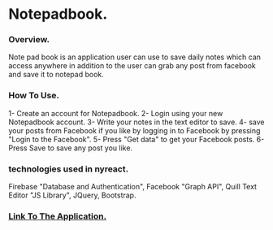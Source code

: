 # Notepadbook.


### Overview.

Note pad book is an application user can use to save daily notes which can access anywhere in addition to the user can grab any post from facebook and save it to notepad book.

### How To Use.
1- Create an account for Notepadbook.
2- Login using your new Notepadbook account.
3- Write your notes in the text editor to save.
4- save your posts from Facebook if you like by logging in to Facebook by pressing "Login to the Facebook".
5- Press "Get data" to get your Facebook posts.
6- Press Save to save any post you like.

### technologies used in nyreact.

Firebase "Database and Authentication", Facebook "Graph API", Quill Text Editor "JS Library", JQuery, Bootstrap.


### [Link To The Application.](https://bavely.github.io/Notepadbook/)
